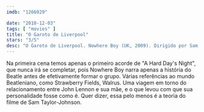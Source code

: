 ```yaml
---
imdb: "1266029"

date: "2010-12-03"
tags: [ "movies" ]
title: "O Garoto de Liverpool"
stars: "3/5"
desc: "O Garoto de Liverpool. Nowhere Boy (UK, 2009). Dirigido por Sam Taylor-Johnson. Escrito por Julia Baird, Matt Greenhalgh. Com Aaron Taylor-Johnson, Kristin Scott Thomas, David Threlfall, Josh Bolt, Ophelia Lovibond, Kerrie Hayes, Angela Walsh, Paul Ritter, Richard Syms."
---
```

Na primeira cena temos apenas o primeiro acorde de "A Hard Day's Night", que nunca irá se completar, pois Nowhere Boy narra apenas a história do Beatle antes de efetivamente formar o grupo. Várias referências ao mundo Beatleniano, como Strawberry Fields, Walrus. Uma viagem em torno do relacionamento entre John Lennon e sua mãe, e o que levou com que sua personalidade fosse como é. Quer dizer, essa pelo menos é a teoria do filme de Sam Taylor-Johnson.

